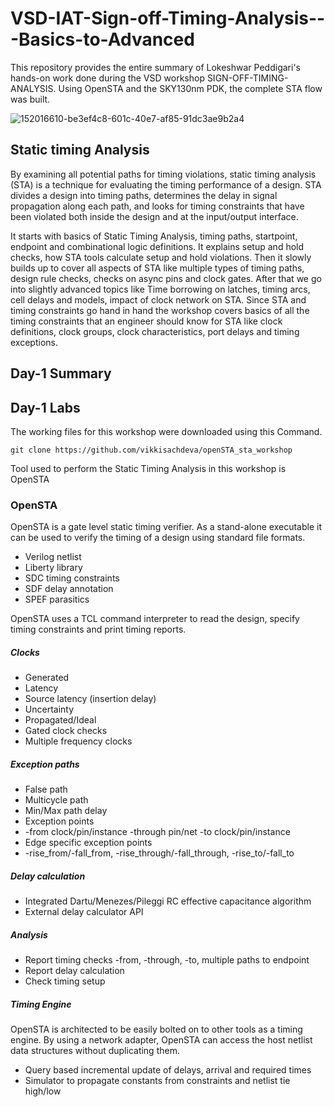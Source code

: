 # VSD-IAT-Sign-off-Timing-Analysis---Basics-to-Advanced

This repository provides the entire summary of Lokeshwar Peddigari's hands-on work done during the VSD workshop SIGN-OFF-TIMING-ANALYSIS. Using OpenSTA and the SKY130nm PDK, the complete STA flow was built.

![152016610-be3ef4c8-601c-40e7-af85-91dc3ae9b2a4](https://user-images.githubusercontent.com/105622389/220615294-4978d666-e066-4eee-bfa6-06c44774ad64.png)
## Static timing Analysis

By examining all potential paths for timing violations, static timing analysis (STA) is a technique for evaluating the timing performance of a design. STA divides a design into timing paths, determines the delay in signal propagation along each path, and looks for timing constraints that have been violated both inside the design and at the input/output interface.

It starts with basics of Static Timing Analysis, timing paths, startpoint, endpoint and combinational logic definitions. It explains setup and hold checks, how STA tools calculate setup and hold violations. Then it slowly builds up to cover all aspects of STA like multiple types of timing paths, design rule checks, checks on async pins and clock gates. After that we go into slightly advanced topics like Time borrowing on latches, timing arcs, cell delays and models, impact of clock network on STA. Since STA and timing constraints go hand in hand the workshop covers basics of all the timing constraints that an engineer should know for STA like clock definitions, clock groups, clock characteristics, port delays and timing exceptions.

## Day-1 Summary
## Day-1 Labs

The working files for this workshop were downloaded using this Command.
```
git clone https://github.com/vikkisachdeva/openSTA_sta_workshop    
```    
Tool used to perform the Static Timing Analysis in this workshop is OpenSTA

### OpenSTA
OpenSTA is a gate level static timing verifier. As a stand-alone
executable it can be used to verify the timing of a design using
standard file formats.

* Verilog netlist
* Liberty library
* SDC timing constraints
* SDF delay annotation
* SPEF parasitics

OpenSTA uses a TCL command interpreter to read the design, specify
timing constraints and print timing reports.

##### Clocks
* Generated
* Latency
* Source latency (insertion delay)
* Uncertainty
* Propagated/Ideal
* Gated clock checks
* Multiple frequency clocks

##### Exception paths
* False path
* Multicycle path
* Min/Max path delay
* Exception points
*  -from clock/pin/instance -through pin/net -to clock/pin/instance
*  Edge specific exception points
*   -rise_from/-fall_from, -rise_through/-fall_through, -rise_to/-fall_to

##### Delay calculation
* Integrated Dartu/Menezes/Pileggi RC effective capacitance algorithm
* External delay calculator API

##### Analysis
* Report timing checks -from, -through, -to, multiple paths to endpoint
* Report delay calculation
* Check timing setup

##### Timing Engine
OpenSTA is architected to be easily bolted on to other tools as a
timing engine.  By using a network adapter, OpenSTA can access the host
netlist data structures without duplicating them.

* Query based incremental update of delays, arrival and required times
* Simulator to propagate constants from constraints and netlist tie high/low





